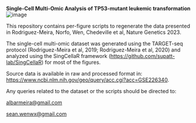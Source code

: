 **Single-Cell Multi-Omic Analysis of TP53-mutant leukemic transformation**
![image](https://github.com/albarmeira/p53-transformation/assets/32486992/c3e0a805-c345-41e1-a2ac-6906aaabeb0c)

This repository contains per-figure scripts to regenerate the data presented in Rodriguez-Meira, Norfo, Wen, Chedeville et al, Nature Genetics 2023.

The single-cell multi-omic dataset was generated using the TARGET-seq protocol (Rodriguez-Meira et al, 2019; Rodriguez-Meira et al, 2020) and analyzed using the SingCellaR framework (https://github.com/supatt-lab/SingCellaR) for most of the figures.

Source data is available in raw and processed format in: https://www.ncbi.nlm.nih.gov/geo/query/acc.cgi?acc=GSE226340.

Any queries related to the dataset or the scripts should be directed to: 

albarmeira@gmail.com

sean.wenwx@gmail.com
